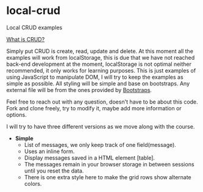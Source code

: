 # local-crud
Local CRUD examples

[What is CRUD?](https://www.sumologic.com/glossary/crud/)

Simply put CRUD is create, read, update and delete. At this moment all the examples will work from localStorage, this is due that we have not reached back-end development at the moment, localStorage is not optimal neither recommended, it only works for learning purposes.
This is just examples of using JavaScript to manipulate DOM, I will try to keep the examples as simple as possible. All styling will be simple and base on bootstraps.
Any external file will be from the ones provided by [Bootstraps](https://getbootstrap.com/).
  
Feel free to reach out with any question, doesn't have to be about this code. 
Fork and clone freely, try to modify it, maybe add more information or options.

I will try to have three different versions as we move along with the course.

- **Simple**
  * List of messages, we only keep track of one field(message).
  * Uses an inline form.
  * Display messages saved in a HTML element [table].
  * The messages remain in your browser storage in between sessions until you reset the data.
  * There is one extra style here to make the grid rows show alternate colors.  